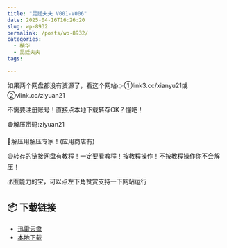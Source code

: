 ```yaml
---
title: "昆廷夫夫 V001-V006"
date: 2025-04-16T16:26:20
slug: wp-8932
permalink: /posts/wp-8932/
categories:
  - 精华
  - 昆廷夫夫
tags:

---
```


如果两个网盘都没有资源了，看这个网站👉①link3.cc/xianyu21或②vlink.cc/ziyuan21

不需要注册账号！直接点本地下载转存OK？懂吧！

🟢解压密码:ziyuan21

🔵解压用解压专家！(应用商店有)

🟡转存的链接网盘有教程！一定要看教程！按教程操作！不按教程操作你不会解压！

💰🈶能力的宝，可以点左下角赞赏支持一下网站运行

## 📦 下载链接
- [迅雷云盘](https://blziyuan21.com/pay-download/8932?key=39875d1a2a&down_id=0)
- [本地下载](https://blziyuan21.com/pay-download/8932?key=39875d1a2a&down_id=1)

